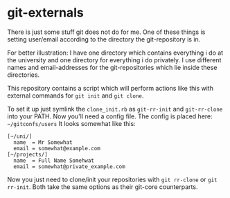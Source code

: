 # git-externals

There is just some stuff git does not do for me. One of these
things is setting user/email according to the directory the
git-repository is in.

For better illustration:
I have one directory which contains everything i do at the
university and one directory for everything i do privately.
I use different names and email-addresses for the git-repositories
which lie inside these directories.

This repository contains a script which will perform actions like
this with external commands for `git init` and `git clone`.

To set it up just symlink the `clone_init.rb` as `git-rr-init` and
`git-rr-clone` into your PATH. Now you'll need a config file.
The config is placed here: `~/gitconfs/users`
It looks somewhat like this:
```
[~/uni/]
  name  = Mr Somewhat
  email = somewhat@example.com
[~/projects/]
  name  = Full Name Somehwat
  email = somewhat@private_example.com
```

Now you just need to clone/init your repositories with `git rr-clone`
or `git rr-init`. Both take the same options as their git-core counterparts.
